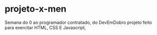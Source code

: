 # projeto-x-men
Semana do 0 ao programador contratado, do DevEmDobro projeto feito para exercitar HTML, CSS E Javascript, 
